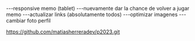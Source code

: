 ---responsive memo (tablet)
---nuevamente dar la chance de volver a jugar memo
---actualizar links (absolutamente todos)
---optimizar imagenes
---cambiar foto perfil

https://github.com/matiasherreradev/p2023.git
